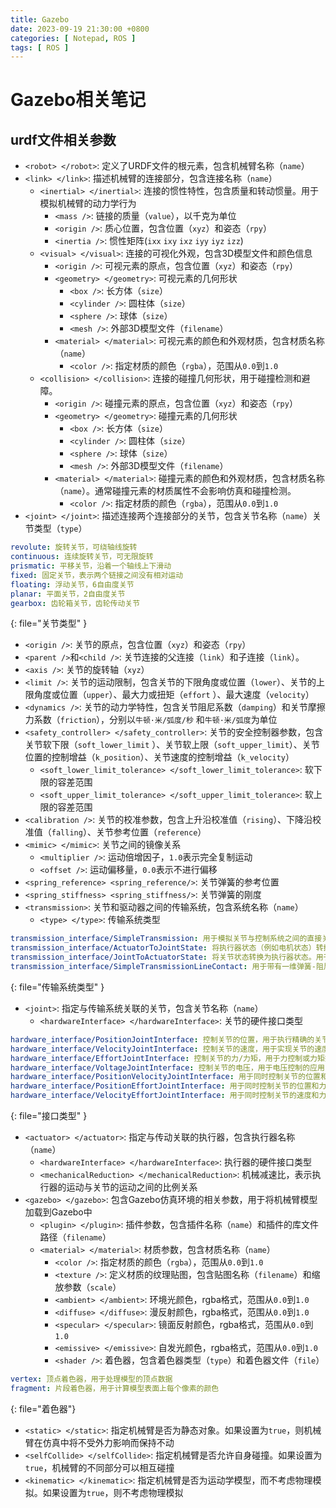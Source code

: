 ```yaml
---
title: Gazebo
date: 2023-09-19 21:30:00 +0800
categories: [ Notepad, ROS ]
tags: [ ROS ]
---
```


# Gazebo相关笔记
## urdf文件相关参数

- `<robot> </robot>`: 定义了URDF文件的根元素，包含机械臂名称（`name`）
- `<link> </link>`: 描述机械臂的连接部分，包含连接名称（`name`）
  - `<inertial> </inertial>`: 连接的惯性特性，包含质量和转动惯量。用于模拟机械臂的动力学行为
    - `<mass />`: 链接的质量（`value`），以千克为单位
    - `<origin />`: 质心位置，包含位置（`xyz`）和姿态（`rpy`）
    - `<inertia />`: 惯性矩阵(`ixx` `ixy` `ixz` `iyy` `iyz` `izz`)
  - `<visual> </visual>`: 连接的可视化外观，包含3D模型文件和颜色信息
    - `<origin />`: 可视元素的原点，包含位置（`xyz`）和姿态（`rpy`）
    - `<geometry> </geometry>`: 可视元素的几何形状
      - `<box />`: 长方体（`size`）
      - `<cylinder />`: 圆柱体（`size`）
      - `<sphere />`: 球体（`size`）
      - `<mesh />`: 外部3D模型文件（`filename`）
    - `<material> </material>`: 可视元素的颜色和外观材质，包含材质名称（`name`）
      - `<color />`: 指定材质的颜色（`rgba`），范围从`0.0`到`1.0`
  - `<collision> </collision>`: 连接的碰撞几何形状，用于碰撞检测和避障。
    - `<origin />`: 碰撞元素的原点，包含位置（`xyz`）和姿态（`rpy`）
    - `<geometry> </geometry>`: 碰撞元素的几何形状
      - `<box />`: 长方体（`size`）
      - `<cylinder />`: 圆柱体（`size`）
      - `<sphere />`: 球体（`size`）
      - `<mesh />`: 外部3D模型文件（`filename`）
    - `<material> </material>`: 碰撞元素的颜色和外观材质，包含材质名称（`name`）。通常碰撞元素的材质属性不会影响仿真和碰撞检测。
      - `<color />`: 指定材质的颜色（`rgba`），范围从`0.0`到`1.0`
- `<joint> </joint>`: 描述连接两个连接部分的关节，包含关节名称（`name`）关节类型（`type`）

```yaml
revolute: 旋转关节，可绕轴线旋转
continuous: 连续旋转关节，可无限旋转
prismatic: 平移关节，沿着一个轴线上下滑动
fixed: 固定关节，表示两个链接之间没有相对运动
floating: 浮动关节，6自由度关节
planar: 平面关节，2自由度关节
gearbox: 齿轮箱关节，齿轮传动关节
```
{: file="关节类型" }

- `<origin />`: 关节的原点，包含位置（`xyz`）和姿态（`rpy`）
- `<parent />`和`<child />`: 关节连接的父连接（`link`）和子连接（`link`）。
- `<axis />`: 关节的旋转轴（`xyz`）
- `<limit />`: 关节的运动限制，包含关节的下限角度或位置（`lower`）、关节的上限角度或位置（`upper`）、最大力或扭矩（`effort`
  ）、最大速度（`velocity`）
- `<dynamics />`: 关节的动力学特性，包含关节阻尼系数（`damping`）和关节摩擦力系数（`friction`），分别以`牛顿·米/弧度/秒`
  和`牛顿·米/弧度`为单位
- `<safety_controller> </safety_controller>`: 关节的安全控制器参数，包含关节软下限（`soft_lower_limit`
  ）、关节软上限（`soft_upper_limit`）、关节位置的控制增益（`k_position`）、关节速度的控制增益（`k_velocity`）
  - `<soft_lower_limit_tolerance> </soft_lower_limit_tolerance>`: 软下限的容差范围
  - `<soft_upper_limit_tolerance> </soft_upper_limit_tolerance>`: 软上限的容差范围
- `<calibration />`: 关节的校准参数，包含上升沿校准值（`rising`）、下降沿校准值（`falling`）、关节参考位置（`reference`）
- `<mimic> </mimic>`: 关节之间的镜像关系
  - `<multiplier />`: 运动倍增因子，`1.0`表示完全复制运动
  - `<offset />`: 运动偏移量，`0.0`表示不进行偏移
- `<spring_reference> <spring_reference/>`: 关节弹簧的参考位置
- `<spring_stiffness> <spring_stiffness/>`: 关节弹簧的刚度
- `<transmission>`: 关节和驱动器之间的传输系统，包含系统名称（`name`）
  - `<type> </type>`: 传输系统类型

```yaml
transmission_interface/SimpleTransmission: 用于模拟关节与控制系统之间的直接关系。用于基本的关节控制
transmission_interface/ActuatorToJointState: 将执行器状态（例如电机状态）转换为关节状态（例如关节位置和速度）。用于获取关节状态的反馈信息
transmission_interface/JointToActuatorState: 将关节状态转换为执行器状态。用于将控制器生成的关节状态转换为执行器状态，以便控制执行器
transmission_interface/SimpleTransmissionLineContact: 用于带有一维弹簧-阻尼-摩擦模型的传输
```
{: file="传输系统类型" }

- `<joint>`: 指定与传输系统关联的关节，包含关节名称（`name`）
  - `<hardwareInterface> </hardwareInterface>`: 关节的硬件接口类型

```yaml
hardware_interface/PositionJointInterface: 控制关节的位置，用于执行精确的关节运动
hardware_interface/VelocityJointInterface: 控制关节的速度，用于实现关节的速度控制
hardware_interface/EffortJointInterface: 控制关节的力/力矩，用于力控制或力矩控制的应用
hardware_interface/VoltageJointInterface: 控制关节的电压，用于电压控制的应用
hardware_interface/PositionVelocityJointInterface: 用于同时控制关节的位置和速度
hardware_interface/PositionEffortJointInterface: 用于同时控制关节的位置和力/力矩
hardware_interface/VelocityEffortJointInterface: 用于同时控制关节的速度和力/力矩
```
{: file="接口类型" }

- `<actuator> </actuator>`: 指定与传动关联的执行器，包含执行器名称（`name`）
  - `<hardwareInterface> </hardwareInterface>`: 执行器的硬件接口类型
  - `<mechanicalReduction> </mechanicalReduction>`: 机械减速比，表示执行器的运动与关节的运动之间的比例关系
- `<gazebo> </gazebo>`: 包含Gazebo仿真环境的相关参数，用于将机械臂模型加载到Gazebo中
  - `<plugin> </plugin>`: 插件参数，包含插件名称（`name`）和插件的库文件路径（`filename`）
  - `<material> </material>`: 材质参数，包含材质名称（`name`）
    - `<color />`: 指定材质的颜色（`rgba`），范围从`0.0`到`1.0`
    - `<texture />`: 定义材质的纹理贴图，包含贴图名称（`filename`）和缩放参数（`scale`）
    - `<ambient> </ambient>`: 环境光颜色，rgba格式，范围从`0.0`到`1.0`
    - `<diffuse> </diffuse>`: 漫反射颜色，rgba格式，范围从`0.0`到`1.0`
    - `<specular> </specular>`: 镜面反射颜色，rgba格式，范围从`0.0`到`1.0`
    - `<emissive> </emissive>`: 自发光颜色，rgba格式，范围从`0.0`到`1.0`
    - `<shader />`: 着色器，包含着色器类型（`type`）和着色器文件（`file`）

```yaml
vertex: 顶点着色器，用于处理模型的顶点数据
fragment: 片段着色器，用于计算模型表面上每个像素的颜色
```
{: file="着色器"}

- `<static> </static>`: 指定机械臂是否为静态对象。如果设置为`true`，则机械臂在仿真中将不受外力影响而保持不动
- `<selfCollide> </selfCollide>`: 指定机械臂是否允许自身碰撞。如果设置为`true`，机械臂的不同部分可以相互碰撞
- `<kinematic> </kinematic>`: 指定机械臂是否为运动学模型，而不考虑物理模拟。如果设置为`true`，则不考虑物理模拟

